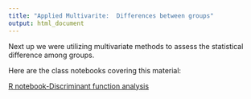 ```yaml
---
title: "Applied Multivarite:  Differences between groups"
output: html_document
---
```




Next up we were utilizing multivariate methods to assess the statistical difference among groups.  

Here are the class notebooks covering this material:

[R notebook-Discriminant function analysis](https://chrischizinski.github.io/snr_r_notebooks/Diffgroups1/)


 
